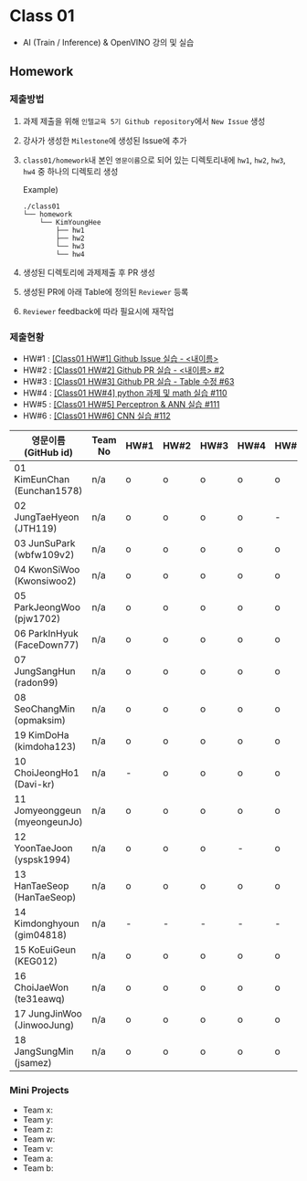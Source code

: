 # Class 01

* AI (Train / Inference) & OpenVINO 강의 및 실습

## Homework

### 제출방법

1. 과제 제출을 위해 `인텔교육 5기 Github repository`에서 `New Issue` 생성

2. 강사가 생성한 `Milestone`에 생성된 Issue에 추가 

3. `class01/homework`내 본인 `영문이름`으로 되어 있는 디렉토리내에 `hw1`, `hw2`, `hw3`, `hw4` 중 하나의 디렉토리 생성

    Example)
    ```
    ./class01
    └── homework
        └── KimYoungHee
            ├── hw1
            ├── hw2
            └── hw3
            └── hw4
    ```

4. 생성된 디렉토리에 과제제출 후 PR 생성

5. 생성된 PR에 아래 Table에 정의된 `Reviewer` 등록

6. `Reviewer` feedback에 따라 필요시에 재작업

### 제출현황

* HW#1 : [[Class01 HW#1] Github Issue 실습 - <내이름>](https://github.com/kccistc/intel-05/issues/1)
* HW#2 : [[Class01 HW#2] Github PR 실습 - <내이름> #2](https://github.com/kccistc/intel-05/issues/2)
* HW#3 : [[Class01 HW#3] Github PR 실습 - Table 수정 #63](https://github.com/kccistc/intel-05/issues/63)
* HW#4 : [[Class01 HW#4] python 과제 및 math 실습 #110](https://github.com/kccistc/intel-05/issues/110)
* HW#5 : [[Class01 HW#5] Perceptron & ANN 실습 #111](https://github.com/kccistc/intel-05/issues/111)
* HW#6 : [[Class01 HW#6] CNN 실습 #112](https://github.com/kccistc/intel-05/issues/112)

| 영문이름 (GitHub id)           | Team No | HW#1 | HW#2 | HW#3 | HW#4 | HW#5 | HW#6 | Reviewer |
|-------------------------------|---------|------|------|------|------|------|------|----------|
| 01 KimEunChan (Eunchan1578) | n/a | o | o | o | o | o | o | justinkimceo |
| 02 JungTaeHyeon (JTH119) | n/a | o | o | o | o | - | o | justinkimceo |
| 03 JunSuPark (wbfw109v2) | n/a | o | o | o | o | o | o | justinkimceo |
| 04 KwonSiWoo   (Kwonsiwoo2) | n/a | o | o | o | o | o | o | justinkimceo |
| 05 ParkJeongWoo (pjw1702) | n/a | o | o | o | o | o | o | justinkimceo |
| 06 ParkInHyuk (FaceDown77) | n/a | o | o | o | o | o | o | justinkimceo |
| 07 JungSangHun (radon99) | n/a | o | o | o | o | o | o | justinkimceo |
| 08 SeoChangMin (opmaksim) | n/a | o | o | o | o | o | o | justinkimceo |
| 19 KimDoHa (kimdoha123) | n/a | o | o | o | o | o | o | justinkimceo |
| 10 ChoiJeongHo1 (Davi-kr) | n/a | - | o | o | o | o | o | justinkimceo |
| 11 Jomyeonggeun (myeongeunJo) | n/a | o | o | o | o | o | - | justinkimceo |
| 12 YoonTaeJoon (yspsk1994) | n/a | o | o | o | - | o | o | justinkimceo |
| 13 HanTaeSeop  (HanTaeSeop) | n/a | o | o | o | o | o | o | justinkimceo |
| 14 Kimdonghyoun (gim04818) | n/a | - | - | - | - | - | - | justinkimceo |
| 15 KoEuiGeun  (KEG012) | n/a | o | o | o | o | o | o | justinkimceo |
| 16 ChoiJaeWon (te31eawq) | n/a | o | o | o | o | o | o | justinkimceo |
| 17 JungJinWoo  (JinwooJung) | n/a | o | o | o | o | o | o | justinkimceo |
| 18 JangSungMin (jsamez) | n/a | o | o | o | o | o | o | justinkimceo |

### Mini Projects

* Team x:
* Team y:
* Team z:
* Team w:
* Team v:
* Team a:
* Team b:

